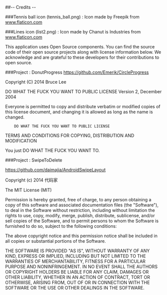 ##-- Credits --

###Tennis ball icon (tennis_ball.png) :
Icon made by Freepik from www.flaticon.com

###Lines icon (list2.png) :
Icon made by Chanut is Industries from www.flaticon.com

This application uses Open Source components. You can find the source code of their open source projects along with license information below. We acknowledge and are grateful to these developers for their contributions to open source.

###Project : DonutProgress
https://github.com/Emerik/CircleProgress

Copyright (C) 2014 Bruce Lee

DO WHAT THE FUCK YOU WANT TO PUBLIC LICENSE Version 2, December 2004

Everyone is permitted to copy and distribute verbatim or modified copies of this license document, and changing it is allowed as long as the name is changed.

        DO WHAT THE FUCK YOU WANT TO PUBLIC LICENSE
TERMS AND CONDITIONS FOR COPYING, DISTRIBUTION AND MODIFICATION

You just DO WHAT THE FUCK YOU WANT TO.

###Project : SwipeToDelete

https://github.com/daimajia/AndroidSwipeLayout

Copyright (c) 2014 代码家

The MIT License (MIT)

Permission is hereby granted, free of charge, to any person obtaining a copy
of this software and associated documentation files (the "Software"), to deal
in the Software without restriction, including without limitation the rights
to use, copy, modify, merge, publish, distribute, sublicense, and/or sell
copies of the Software, and to permit persons to whom the Software is
furnished to do so, subject to the following conditions:

The above copyright notice and this permission notice shall be included in all
copies or substantial portions of the Software.

THE SOFTWARE IS PROVIDED "AS IS", WITHOUT WARRANTY OF ANY KIND, EXPRESS OR
IMPLIED, INCLUDING BUT NOT LIMITED TO THE WARRANTIES OF MERCHANTABILITY,
FITNESS FOR A PARTICULAR PURPOSE AND NONINFRINGEMENT. IN NO EVENT SHALL THE
AUTHORS OR COPYRIGHT HOLDERS BE LIABLE FOR ANY CLAIM, DAMAGES OR OTHER
LIABILITY, WHETHER IN AN ACTION OF CONTRACT, TORT OR OTHERWISE, ARISING FROM,
OUT OF OR IN CONNECTION WITH THE SOFTWARE OR THE USE OR OTHER DEALINGS IN THE
SOFTWARE.
